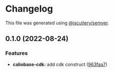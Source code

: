 # Changelog

This file was generated using [@jscutlery/semver](https://github.com/jscutlery/semver).

## 0.1.0 (2022-08-24)


### Features

* **caliobase-cdk:** add cdk construct ([963faa7](https://github.com/justicointeractive/caliobase/commit/963faa7f4a1652c8b93dbd00f4944af5331a53c3))
